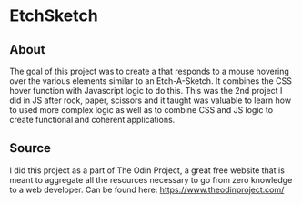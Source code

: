 # EtchSketch

## About

The goal of this project was to create a that responds to a mouse hovering over the various elements similar to an Etch-A-Sketch. It combines the CSS hover function with Javascript logic to do this. This was the 2nd project I did in JS after rock, paper, scissors and it taught was valuable to learn how to used more complex logic as well as to combine CSS and JS logic to create functional and coherent applications.

## Source

I did this project as a part of The Odin Project, a great free website that is meant to aggregate all the resources necessary to go from zero knowledge to a web developer. Can be found here: https://www.theodinproject.com/
